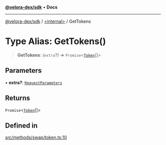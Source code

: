 [**@velora-dex/sdk**](../../README.md) • **Docs**

***

[@velora-dex/sdk](../../globals.md) / [\<internal\>](../README.md) / GetTokens

# Type Alias: GetTokens()

> **GetTokens**: (`extra`?) => `Promise`\<[`Token`](../../type-aliases/Token.md)[]\>

## Parameters

• **extra?**: [`RequestParameters`](RequestParameters.md)

## Returns

`Promise`\<[`Token`](../../type-aliases/Token.md)[]\>

## Defined in

[src/methods/swap/token.ts:10](https://github.com/VeloraDEX/sdk/blob/master/src/methods/swap/token.ts#L10)
